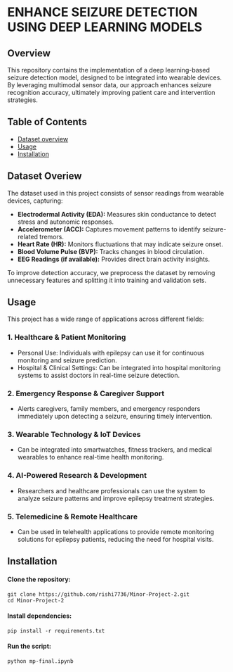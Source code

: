 # ENHANCE SEIZURE DETECTION USING DEEP LEARNING MODELS
## Overview
This repository contains the implementation of a deep learning-based seizure detection model, designed to be integrated into wearable devices. By leveraging multimodal sensor data, our approach enhances seizure recognition accuracy, ultimately improving patient care and intervention strategies.
## Table of Contents 
- [Dataset overview](#Dataset)
- [Usage](#Usage)
- [Installation](#Installation)
  
## Dataset Overiew
The dataset used in this project consists of sensor readings from wearable devices, capturing:
  - **Electrodermal Activity (EDA):** Measures skin conductance to detect stress and autonomic responses.
  - **Accelerometer (ACC):** Captures movement patterns to identify seizure-related tremors.
  - **Heart Rate (HR):** Monitors fluctuations that may indicate seizure onset.
  - **Blood Volume Pulse (BVP):** Tracks changes in blood circulation.
  - **EEG Readings (if available):** Provides direct brain activity insights.
  
To improve detection accuracy, we preprocess the dataset by removing unnecessary features and splitting it into training and validation sets.

## Usage
This project has a wide range of applications across different fields:

  ### **1. Healthcare & Patient Monitoring**
  - Personal Use: Individuals with epilepsy can use it for continuous monitoring and seizure prediction.
  - Hospital & Clinical Settings: Can be integrated into hospital monitoring systems to assist doctors in real-time seizure detection.
  ### **2. Emergency Response & Caregiver Support**
  - Alerts caregivers, family members, and emergency responders immediately upon detecting a seizure, ensuring timely intervention.
  ### **3. Wearable Technology & IoT Devices**
  - Can be integrated into smartwatches, fitness trackers, and medical wearables to enhance real-time health monitoring.
  ### **4. AI-Powered Research & Development**
  - Researchers and healthcare professionals can use the system to analyze seizure patterns and improve epilepsy treatment strategies.
  ### **5. Telemedicine & Remote Healthcare**
  - Can be used in telehealth applications to provide remote monitoring solutions for epilepsy patients, reducing the need for hospital visits.


## Installation

#### Clone the repository:
    git clone https://github.com/rishi7736/Minor-Project-2.git
    cd Minor-Project-2

#### Install dependencies:
    pip install -r requirements.txt

#### Run the script:
    python mp-final.ipynb
